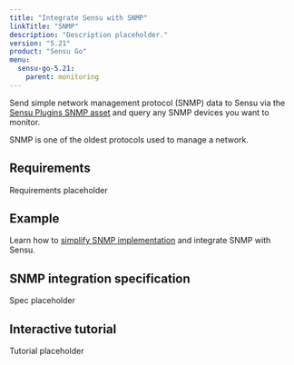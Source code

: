 ```yaml
---
title: "Integrate Sensu with SNMP"
linkTitle: "SNMP"
description: "Description placeholder."
version: "5.21"
product: "Sensu Go"
menu:
  sensu-go-5.21:
    parent: monitoring
---
```


Send simple network management protocol (SNMP) data to Sensu via the [Sensu Plugins SNMP asset][1] and query any SNMP devices you want to monitor.

SNMP is one of the oldest protocols used to manage a network.

## Requirements

Requirements placeholder

## Example

Learn how to [simplify SNMP implementation][2] and integrate SNMP with Sensu.

## SNMP integration specification

Spec placeholder

## Interactive tutorial

Tutorial placeholder


[1]: https://bonsai.sensu.io/assets/sensu-plugins/sensu-plugins-snmp
[2]: https://blog.sensu.io/how-to-simplify-snmp-implementation
